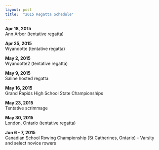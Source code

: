 ```yaml
---
layout: post
title:  "2015 Regatta Schedule"
---
```

**Apr 18, 2015**  
Ann Arbor (tentative regatta)

**Apr 25, 2015**  
Wyandotte (tentative regatta)

**May 2, 2015**  
Wyandotte2 (tentative regatta)

**May 9, 2015**  
Saline hosted regatta

**May 16, 2015**  
Grand Rapids High School State Championships

**May 23, 2015**  
Tentative scrimmage

**May 30, 2015**  
London, Ontario (tentative regatta)

**Jun 6 - 7, 2015**  
Canadian School Rowing Championship (St Catherines, Ontario) - Varsity and select novice rowers